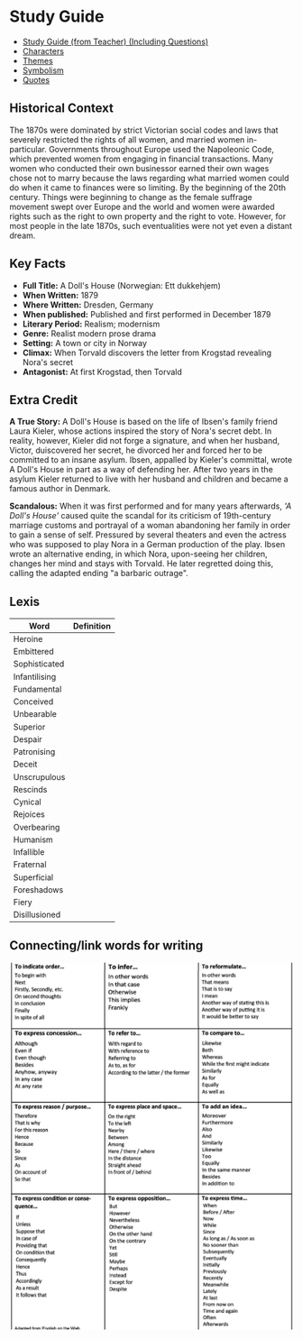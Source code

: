 # Study Guide

- [Study Guide (from Teacher) (Including Questions)](study-guide/a-dolls-house-study-guide.pdf)
- [Characters](study-guide/characters.md)
- [Themes](study-guide/themes.md)
- [Symbolism](study-guide/symbolism.md)
- [Quotes](study-guide/quotes.md)

## Historical Context

The 1870s were dominated by strict Victorian social codes and laws that severely restricted the rights of all women, and married women in-particular. Governments throughout Europe used the Napoleonic Code, which prevented women from engaging in financial transactions. Many women who conducted their own businessor earned their own wages chose not to marry because the laws regarding what married women could do when it came to finances were so limiting. By the beginning of the 20th century. Things were beginning to change as the female suffrage movement swept over Europe and the world and women were awarded rights such as the right to own property and the right to vote. However, for most people in the late 1870s, such eventualities were not yet even a distant dream.

## Key Facts

- **Full Title:** A Doll's House (Norwegian: Ett dukkehjem)
- **When Written:** 1879
- **Where Written:** Dresden, Germany
- **When published:** Published and first performed in December 1879
- **Literary Period:** Realism; modernism
- **Genre:** Realist modern prose drama
- **Setting:** A town or city in Norway
- **Climax:** When Torvald discovers the letter from Krogstad revealing Nora's secret
- **Antagonist:** At first Krogstad, then Torvald

## Extra Credit

**A True Story:** A Doll's House is based on the life of Ibsen's family friend Laura Kieler, whose actions inspired the story of Nora's secret debt. In reality, however, Kieler did not forge a signature, and when her husband, Victor, duiscovered her secret, he divorced her and forced her to be committed to an insane asylum. Ibsen, appalled by Kieler's committal, wrote A Doll's House in part as a way of defending her. After two years in the asylum Kieler returned to live with her husband and children and became a famous author in Denmark.

**Scandalous:** When it was first performed and for many years afterwards, *'A Doll's House'* caused quite the scandal for its criticism of 19th-century marriage customs and portrayal of a woman abandoning her family in order to gain a sense of self. Pressured by several theaters and even the actress who was supposed to play Nora in a German production of the play. Ibsen wrote an alternative ending, in which Nora, upon-seeing her children, changes her mind and stays with Torvald. He later regretted doing this, calling the adapted ending "a barbaric outrage".

## Lexis <!--Fill out definiton section of below table-->

| Word          | Definition |
|---------------|------------|
| Heroine       |            |
| Embittered    |            |
| Sophisticated |            |
| Infantilising |            |
| Fundamental   |            |
| Conceived     |            |
| Unbearable    |            |
| Superior      |            |
| Despair       |            |
| Patronising   |            |
| Deceit        |            |
| Unscrupulous  |            |
| Rescinds      |            |
| Cynical       |            |
| Rejoices      |            |
| Overbearing   |            |
| Humanism      |            |
| Infallible    |            |
| Fraternal     |            |
| Superficial   |            |
| Foreshadows   |            |
| Fiery         |            |
| Disillusioned |            |


## Connecting/link words for writing

![Connecting/link words for writing](study-guide/connecting-words.png)